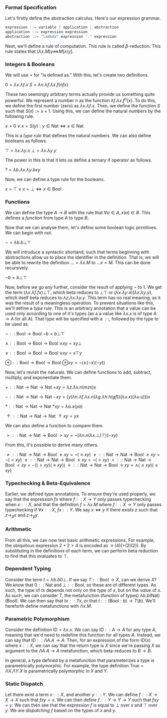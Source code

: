 ### Formal Specification
Let's firstly define the abstraction calculus. Here's our expression grammar.
```csharp
expression ::= variable | application | abstraction
application ::= expression expression
abstraction ::= "lambda" expression "." expression
```
Next, we'll define a rule of computation. This rule is called $\beta$-reduction. This rule states that $(\lambda x.M) y$⇔$M[x/y]$.
### Integers & Booleans
We will use $=$ for "is defined as." With this, let's create two definitions.

$0 = \lambda x.\lambda f.x$
$S = \lambda n.\lambda f.\lambda x.f(n f x)$

These two seemingly arbitrary terms actually provide us something quite powerful. We represent a number $n$ as the function $\lambda f.\lambda x.f^n(x)$. To do this, we define the first number (zero) as $\lambda x.\lambda f.x$. Then, we define the function $S$ such that $S(x) := x + 1$. Using this, we can define the natural numbers by the following rule.

$x = 0 \lor x = S(y): y \in \textrm{Nat} \iff x \in \textrm{Nat}$

This is a *type rule* that defines the natural numbers. We can also define booleans as follows.

$\top = \lambda x.\lambda y.x$
$\bot = \lambda x.\lambda y.y$

The power in this is that it lets us define a ternary if operator as follows.

$? = \lambda b.\lambda x.\lambda y.b x y$

Now, we can define a type rule for the booleans.

$x = \top \lor x = \bot \iff x \in \textrm{Bool}$

### Functions
We can define the type $A \rightarrow B$ with the rule that $\forall a \in A, x(a) \in B$. This defines a *function* from type $A$ to type $B$.

Now that we can analyse them, let's define some boolean logic primitives. We can begin with not.

$\neg = \lambda b.b\bot\top$

We will introduce a syntactic shortand, such that terms beginning with abstractions allow us to place the identifier in the definition. That is, we will be able to rewrite the definition $... = \lambda x.M$ to $... x = M$. This can be done recursively.

$\neg b = b\bot\top$

Now, before we go any further, consider the result of applying $\neg$ to $1$. We get the term $(\lambda x.\lambda f.f x)\bot\top$, which beta reduces to $\bot\top$ or $(\lambda x.\lambda y.x)(\lambda x.\lambda y.y)$, which itself beta reduces to $\lambda z.\lambda x.\lambda y.y$. This term has no real meaning, as it was the result of a meaningless operation. To prevent situations like this, we'll define a *type rule*. This is an arbitrary annotation that a value can be used only according to one of it's types (as a a value like $\lambda x.x$ is of type $A \rightarrow A$ for all $A$). That type will be specified with a $::$, followed by the type to be used as.

$\neg :: \textrm{Bool} \rightarrow \textrm{Bool}$
$\neg b = b\bot\top$

$\land :: \textrm{Bool} \rightarrow \textrm{Bool} \rightarrow \textrm{Bool}$
$\land xy = x y \bot$

$\lor :: \textrm{Bool} \rightarrow \textrm{Bool} \rightarrow \textrm{Bool}$
$\lor xy = x\top y$

$\oplus :: \textrm{Bool} \rightarrow \textrm{Bool} \rightarrow \textrm{Bool}$
$\oplus xy = \neg(\land (\neg x) (\neg y))$

Now, let's revisit the naturals. We can define functions to add, subtract, multiply, and exponentiate them.

$+ :: \textrm{Nat} \rightarrow \textrm{Nat} \rightarrow \textrm{Nat}$
$+ x y = \lambda z.\lambda s.n (m z s) s$

$- :: \textrm{Nat} \rightarrow \textrm{Nat} \rightarrow \textrm{Nat}$
$-xy=(y(\lambda n.\lambda f.\lambda x.n(\lambda g.\lambda h.h(g f))(\lambda u.x)(\lambda u.u))) x$

$* :: \textrm{Nat} \rightarrow \textrm{Nat} \rightarrow \textrm{Nat}$
$*xy=\lambda a.x(ya)$

$\uparrow :: \textrm{Nat} \rightarrow \textrm{Nat} \rightarrow \textrm{Nat}$
$\uparrow xy=yx$

We can also define a function to compare them.

$> :: \textrm{Nat} \rightarrow \textrm{Nat} \rightarrow \textrm{Bool}$
$>xy = \neg (\lambda n.n(\lambda x.\bot)\top)(- x y)$

From this, it's possible to derive many others.

$\neq :: \textrm{Nat} \rightarrow \textrm{Nat} \rightarrow \textrm{Bool}$
$\neq xy=\neg(\equiv x y)$
$\geq :: \textrm{Nat} \rightarrow \textrm{Nat} \rightarrow \textrm{Bool}$
$\geq xy=\neg(<xy)$
$\leq :: \textrm{Nat} \rightarrow \textrm{Nat} \rightarrow \textrm{Bool}$
$\leq xy = \neg(>xy)$
$< :: \textrm{Nat} \rightarrow \textrm{Nat} \rightarrow \textrm{Bool}$
$< xy=\neg((>xy)(\equiv xy))$
$\equiv :: \textrm{Nat} \rightarrow \textrm{Nat} \rightarrow \textrm{Bool}$
$\equiv xy=\land(\leq x y)(\geq x y)$

### Typechecking & Beta-Equivalence
Earlier, we defined type annotations. To ensure they're used properly, we say that the expression $f x$ where $f :: X \rightarrow Y$ only passes typechecking when $x :: X$, and that the definition $f = \lambda x.M$ where $f :: X \rightarrow Y$ only passes typechecking if $\forall x :: X$, $f x::Y$. We say $x \iff y$ if there exists $z$ such that $z \rightarrow _\beta x$ and $z \rightarrow _\beta y$.

### Arithmetic
From all this, we can now test basic arithmetic expressions. For example, the ubiquitous expression $2 + 2 = 4$ is encoded as $\equiv (4) (+ (2) (2))$. By substituting in the definitions of each term, we can perform beta reduction to find that this evaluates to $\top$.

### Dependent Typing
Consider the term $t = \lambda b.b0\bot$. If we say $T :: \textrm{Bool} \rightarrow X$, can we derive $X$? We know that $0 :: \textrm{Nat}$ and $\bot :: \textrm{Bool}$, so these are of different types. As such, the type of $t x$ depends not only on the *type* of $x$, but on the *value* of $x$.  As such, we can consider $T$, the metafunction (function of types) $\lambda b.b(\textrm{Nat})(\textrm{Bool})$. We can then say that $tx :: T x$, or that $t :: (\textrm{Bool}: b) \rightarrow T(b)$. We'll hereforth define metafunctions with $\Lambda x.M$.

### Parametric Polymorphism
Consider the definition $\textrm{ID}=\lambda x.x$. We can say $\textrm{ID} :: A \rightarrow A$ for any type $A$, meaning that we'd need to redefine this function for all types $A$. Instead, we can say that $\textrm{ID} :: \Lambda A.A \rightarrow A$. Then, for an expression of the form $\textrm{ID}(x)$ where $x :: X$, we can say that the return type is $X$ since we're passing $X$ as argument to the $\Lambda A.A\rightarrow A$ metafunction, which beta-reduces to $B \rightarrow B$.

In general, a type defined by a metafunction that parameterizes a type is parametrically polymorphic. For example, the type definition $\textrm{True} = \Lambda X.\Lambda Y.X$ is parametrically polymorphic in $X$ and $Y$.

### Static Dispatch
Let there exist a term $x :: X$, and another $y :: Y$. We can define $f :: X \rightarrow X \rightarrow X$ such that $f xy=x$. We can then define $f :: Y \rightarrow Y \rightarrow Y$ such that $fxy=y$. We can then see that the expression $f$ is equal to $\bot$ over $x$ and $\top$ over $y$. We are *dispatching* $f$ based on the types of $x$ and $y$.